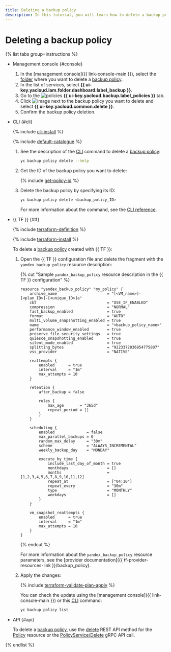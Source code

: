 ```yaml
---
title: Deleting a backup policy
description: In this tutorial, you will learn how to delete a backup policy in **{{ backup-name }}**.
---
```


# Deleting a backup policy

{% list tabs group=instructions %}

- Management console {#console}

   1. In the [management console]({{ link-console-main }}), select the [folder](../../../resource-manager/concepts/resources-hierarchy.md#folder) where you want to delete a [backup policy](../../../backup/concepts/policy.md).
   1. In the list of services, select **{{ ui-key.yacloud.iam.folder.dashboard.label_backup }}**.
   1. Go to the ![policies](../../../_assets/console-icons/calendar.svg) **{{ ui-key.yacloud.backup.label_policies }}** tab.
   1. Click ![image](../../../_assets/console-icons/ellipsis.svg) next to the backup policy you want to delete and select **{{ ui-key.yacloud.common.delete }}**.
   1. Confirm the backup policy deletion.

- CLI {#cli}

   {% include [cli-install](../../../_includes/cli-install.md) %}

   {% include [default-catalogue](../../../_includes/default-catalogue.md) %}

   1. See the description of the [CLI](../../../cli/) command to delete a [backup policy](../../../backup/concepts/policy.md):

      ```bash
      yc backup policy delete --help
      ```

   1. Get the ID of the backup policy you want to delete:

      {% include [get-policy-id](../../../_includes/backup/operations/get-policy-id.md) %}

   1. Delete the backup policy by specifying its ID:

      ```bash
      yc backup policy delete <backup_policy_ID>
      ```

      For more information about the command, see the [CLI reference](../../../cli/cli-ref/managed-services/backup/policy/delete.md).

- {{ TF }} {#tf}

  {% include [terraform-definition](../../../_tutorials/_tutorials_includes/terraform-definition.md) %}

  {% include [terraform-install](../../../_includes/terraform-install.md) %}

  To delete a [backup policy](../../../backup/concepts/policy.md) created with {{ TF }}:
  1. Open the {{ TF }} configuration file and delete the fragment with the `yandex_backup_policy` resource description:

     {% cut "Sample `yandex_backup_policy` resource description in the {{ TF }} configuration" %}

     ```hcl
     resource "yandex_backup_policy" "my_policy" {
         archive_name                      = "[<VM_name>]-[<plan_ID>]-[<unique_ID>]a"
         cbt                               = "USE_IF_ENABLED"
         compression                       = "NORMAL"
         fast_backup_enabled               = true
         format                            = "AUTO"
         multi_volume_snapshotting_enabled = true
         name                              = "<backup_policy_name>"
         performance_window_enabled        = true
         preserve_file_security_settings   = true
         quiesce_snapshotting_enabled      = true
         silent_mode_enabled               = true
         splitting_bytes                   = "9223372036854775807"
         vss_provider                      = "NATIVE"

         reattempts {
             enabled      = true
             interval     = "1m"
             max_attempts = 10
         }

         retention {
             after_backup = false

             rules {
                 max_age       = "365d"
                 repeat_period = []
             }
         }

         scheduling {
             enabled              = false
             max_parallel_backups = 0
             random_max_delay     = "30m"
             scheme               = "ALWAYS_INCREMENTAL"
             weekly_backup_day    = "MONDAY"

             execute_by_time {
                 include_last_day_of_month = true
                 monthdays                 = []
                 months                    = [1,2,3,4,5,6,7,8,9,10,11,12]
                 repeat_at                 = ["04:10"]
                 repeat_every              = "30m"
                 type                      = "MONTHLY"
                 weekdays                  = []
             }
         }

         vm_snapshot_reattempts {
             enabled      = true
             interval     = "1m"
             max_attempts = 10
         }
     }
     ```

     {% endcut %}

     For more information about the `yandex_backup_policy` resource parameters, see the [provider documentation]({{ tf-provider-resources-link }}/backup_policy).
  1. Apply the changes:

     {% include [terraform-validate-plan-apply](../../../_tutorials/_tutorials_includes/terraform-validate-plan-apply.md) %}

     You can check the update using the [management console]({{ link-console-main }}) or this [CLI](../../../cli/) command:

     ```bash
     yc backup policy list
     ```

- API {#api}

   To delete a [backup policy](../../concepts/policy.md), use the [delete](../../backup/api-ref/Policy/delete.md) REST API method for the [Policy](../../backup/api-ref/Policy/index.md) resource or the [PolicyService/Delete](../../backup/api-ref/grpc/Policy/delete.md) gRPC API call.

{% endlist %}